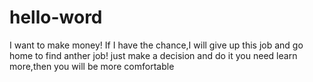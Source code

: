 # hello-word
I want to make money!
If I have the chance,I will give up this job and go home to find anther job!
just make a decision and do it
you need learn more,then you will be more comfortable
